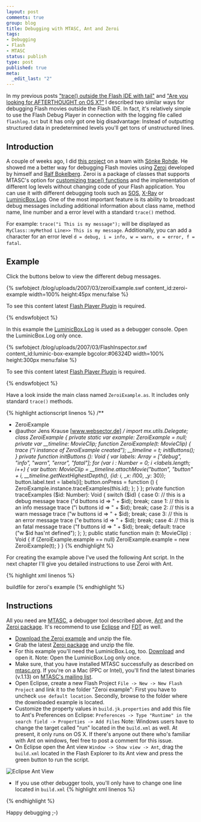 ```yaml
--- 
layout: post
comments: true
group: blog
title: Debugging with MTASC, Ant and Zeroi
tags: 
- Debugging
- Flash
- MTASC
status: publish
type: post
published: true
meta: 
  _edit_last: "2"
---
```

In my previous posts ["trace() outside the Flash IDE with tail"](/blog/2007/02/21/are-you-looking-for-afterthought-on-os-x/)
and ["Are you looking for AFTERTHOUGHT on OS X?"](/blog/2007/02/21/are-you-looking-for-afterthought-on-os-x/) I described
two similar ways for debugging Flash movies outside the Flash IDE. In fact, it's relatively simple
to use the Flash Debug Player in connection with the logging file called `flashlog.txt` but
it has only got one big disadvantage: Instead of outputting structured data in predetermined
levels you'll get tons of unstructured lines.

<!--more-->

## Introduction

A couple of weeks ago, I did [this project](http://www.bmw.com/com/en/index_highend.html?prm_content=../../com/en/newvehicles/x5/x5/2006/experience/phase_3/_highend/xml/experience.xml) on a team with [Sönke Rohde](http://soenkerohde.com/). He showed me a better way for debugging Flash movies using [Zeroi](http://osflash.org/zeroi) developed by himself and [Ralf Bokelberg](http://www.helpqlodhelp.com/blog/). Zeroi is a package of classes that supports MTASC's option for [customizing trace() functions](http://www.mtasc.org/#trace) and the implementation of different log levels without changing code of your Flash application. You can use it with different debugging tools such as [SOS](http://sos.powerflasher.de/), [X-Ray](http://osflash.org/xray) or [LuminicBox.Log](http://www.luminicbox.com/blog/default.aspx?page=post&id=2). One of the most important feature is its ability to broadcast debug messages including additional information about class name, method name, line number and a error level with a standard `trace()` method.

For example: `trace("i This is my message");` will be displayed as `MyClass::myMethod Line>> This is my message`. Additionally, you can add a character for an error level `d = debug, i = info, w = warn, e = error, f = fatal`.

## Example

Click the buttons below to view the different debug messages.

{% swfobject /blog/uploads/2007/03/zeroiExample.swf content_id:zeroi-example width=100% height:45px menu:false %}
<p>To see this content latest <a href='http://www.adobe.com/go/getflashplayer'>Flash Player Plugin</a> is required.</p>
{% endswfobject %}

In this example the [LuminicBox.Log](http://www.luminicbox.com/blog/default.aspx?page=post&id=2) is used as a debugger console. Open the LuminicBox.Log only once.

{% swfobject /blog/uploads/2007/03/FlashInspector.swf content_id:luminic-box-example bgcolor:#06324D width=100% height:300px menu:false %}
<p>To see this content latest <a href='http://www.adobe.com/go/getflashplayer'>Flash Player Plugin</a> is required.</p>
{% endswfobject %}

Have a look inside the main class named `ZeroiExample.as`. It includes only standard `trace()` methods.

{% highlight actionscript linenos %}
/**
* ZeroiExample
* @author Jens Krause [www.websector.de]
*/
import mx.utils.Delegate;
class ZeroiExample
{
	private static var example: ZeroiExample = null;
	private var __timeline: MovieClip;
	function ZeroiExample(t: MovieClip)
	{
		trace ("i instance of ZeroiExample created");
		__timeline = t;
		initButtons();
	}
	private function initButtons (): Void
	{
		var labels: Array = ["debug", "info", "warn", "error", "fatal"];
		for (var i : Number = 0; i <labels.length; i++)
		{
			var button: MovieClip = __timeline.attachMovie("button", "button" + i, __timeline.getNextHighestDepth(), {id: i, _x: i*100, _y: 30});
			button.label.text = labels[i];
			button.onPress = function () { ZeroiExample.instance.traceExamples(this.id); };
		}
	};
	private function traceExamples ($id: Number): Void
	{
		switch ($id)
		{
			case 0:
				// this is a debug message
				trace ("d buttons id => " + $id);
			break;
			case 1:
				// this is an info message
				trace ("i buttons id => " + $id);
			break;
			case 2:
				// this is a warn message
				trace ("w buttons id => " + $id);
			break;
			case 3:
				// this is an error message
				trace ("e buttons id => " + $id);
			break;
			case 4:
				// this is an fatal message
				trace ("f buttons id => " + $id);
			break;
			default:
				trace ("w $id has'nt defined");
		};
	};
	public static function main (t: MovieClip) : Void
	{
		if (ZeroiExample.example == null) ZeroiExample.example = new ZeroiExample(t);
	}
}
{% endhighlight %}

For creating the example above I've used the following Ant script. In the next chapter I'll give you detailed instructions to use Zeroi with Ant.

{% highlight xml linenos %}
<?xml version='1.0' encoding="utf-8"?>
<project name="zeroi example" default="run" basedir=".">
	<description>
		buildfile for zeroi's example
	</description>
	<target name="deploy" description="Compiles an existing SWF file with MTASC for debugging">
		<!-- defines ant properties, you'll find more properties in "build.jk.properties" -->
		<property name="targetswf" value="zeroiExample.swf"/>
		<property name="mainclass" value="ZeroiExample.as"/>
		<property name="classframe" value="1"/>
		<property name="version" value="7"/>
			<exec executable="${mtasc}" failonerror="true">
				<!-- runs mtasc adding following arguments -->
				<arg value="-version"/>
				<arg value="${version}"/>
				<arg value="-cp"/>
				<arg value="${content.classpath}"/>
				<arg value="-cp"/>
				<arg value="${zeroi.classpath}"/>
				<arg value="-cp"/>
				<arg value="${core.classpath}"/>
				<arg value="-swf"/>
				<arg value="${deploy.folder}/${targetswf}"/>
				<arg value="-frame"/>
				<arg value="${classframe}"/>
				<arg value="-main"/>
				<arg value="${content.classpath}/${mainclass}"/>
				<!-- adds zeroi's trace functions -->
				<arg value="-trace"/>
				<arg value="org.osflash.zeroi.logging.LoggerClass.log"/>
				<arg value="org/osflash/zeroi/logging/LoggerClass"/>
				<arg value="org/osflash/zeroi/logging/publisher/LuminicPublisher"/>
			</exec>
		</target>
	<target name="run" depends="deploy" description="opens SWF">
		<!-- opens the *.swf with the Flash Player (Standalone) -->
		<!-- Note: The following command is for OS X users only, it won't run on windows -->
		<exec executable="open" dir=".">
			<arg line="-a ${flashplayer.v9} ${deploy.folder}/${targetswf}" />
		</exec>
	</target>
</project>
{% endhighlight %}


## Instructions

All you need are [MTASC](http://www.mtasc.org/), a debugger tool described above, [Ant](http://ant.apache.org/) and the [Zeroi package](http://osflash.org/zeroi#download). It's recommend to use [Eclipse](http://www.eclipse.org) and [FDT](http://fdt.powerflasher.com) as well.

*  [Download the Zeroi example]([download(zeroiExample)]) and unzip the file.
*  Grab the latest [Zeroi package](http://osflash.org/zeroi#download) and unzip the file.
*  For this example you'll need the LuminicBox.Log, too. [Download](http://www.luminicbox.com/blog/default.aspx?page=post&id=2) and open it.
Note: Open the LuminicBox.Log only once.
*  Make sure, that you have installed MTASC successfully as described on [mtasc.org](http://www.mtasc.org/#install). If you're on a Mac (PPC or Intel), you'll find the latest binaries (v.1.13) on [MTASC's mailing list](http://lists.motion-twin.com/pipermail/mtasc/2007-February/030170.html).
*  Open Eclipse, create a new Flash Project `File -> New -> New Flash Project` and
link it to the folder "Zeroi example": First you have to uncheck `use default location`.
Secondly, browse to the folder where the downloaded example is located.
*  Customize the property values in `build.jk.properties` and add this file to Ant's Preferences on Eclipse: `Preferences -> Type "Runtime" in the search field -> Properties -> Add Files`
Note: Windows users have to change the target called "run" located in the `build.xml` as well. At present, it only runs on OS X. If there's anyone out there who's familiar with Ant on windows, feel free to post a comment for this issue.
*  On Eclipse open the Ant view `Window -> Show view -> Ant`,
drag the `build.xml` located in the Flash Explorer to its Ant view and
press the green button to run the script.

![Eclipse Ant View](/blog/uploads/2007/03/eclipse-ant-view.png)

*  If you use other debugger tools, you'll only have to change one line located in `build.xml`
{% highlight xml linenos %}
<!-- using XRay -->
<arg value="org/osflash/zeroi/logging/publisher/XRayPublisher"/>
<!-- OR -->
<!-- using SOS -->
<arg value="org/osflash/zeroi/logging/publisher/SOSPublisher"/>
{% endhighlight %}

Happy debugging ;-)
